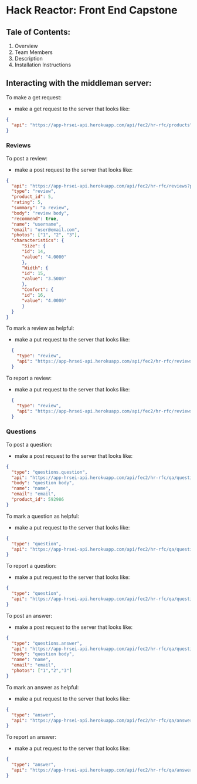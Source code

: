 # Hack Reactor: Front End Capstone

## Tale of Contents:
  1. Overview
  2. Team Members
  3. Description
  4. Installation Instructions

## Interacting with the middleman server:
To make a get request:
  - make a get request to the server that looks like:
  ```json
  {
    "api": "https://app-hrsei-api.herokuapp.com/api/fec2/hr-rfc/products"
  }
  ```
### Reviews
To post a review:
  - make a post request to the server that looks like:
  ```json
  {
    "api": "https://app-hrsei-api.herokuapp.com/api/fec2/hr-rfc/reviews?product_id=66642",
    "type": "review",
    "product_id": 5,
    "rating": 5,
    "summary": "a review",
    "body": "review body",
    "recommend": true,
    "name": "username",
    "email": "user@email.com",
    "photos": ["1", "2", "3"],
    "characteristics": {
        "Size": {
        "id": 14,
        "value": "4.0000"
        },
        "Width": {
        "id": 15,
        "value": "3.5000"
        },
        "Comfort": {
        "id": 16,
        "value": "4.0000"
        }
    }
  }
  ```
To mark a review as helpful:
  - make a put request to the server that looks like:
  ```json
    {
      "type": "review",
      "api": "https://app-hrsei-api.herokuapp.com/api/fec2/hr-rfc/reviews/{review_id}/helpful"
    }
  ```
To report a review:
  - make a put request to the server that looks like:
  ```json
    {
      "type": "review",
      "api": "https://app-hrsei-api.herokuapp.com/api/fec2/hr-rfc/reviews/{review_id}/report"
    }
  ```
### Questions
To post a question:
  - make a post request to the server that looks like:
  ```json
  {
    "type": "questions.question",
    "api": "https://app-hrsei-api.herokuapp.com/api/fec2/hr-rfc/qa/questions/{question_id}",
    "body": "question body",
    "name": "name",
    "email": "email",
    "product_id": 592986
  }
  ```
To mark a question as helpful:
  - make a put request to the server that looks like:
  ```json
  {
    "type": "question",
    "api": "https://app-hrsei-api.herokuapp.com/api/fec2/hr-rfc/qa/questions/{question_id}/helpful"
  }
  ```
To report a question:
  - make a put request to the server that looks like:
  ```json
  {
    "type": "question",
    "api": "https://app-hrsei-api.herokuapp.com/api/fec2/hr-rfc/qa/questions/{question_id}/report"
  }
  ```
To post an answer:
  - make a post request to the server that looks like:
  ```json
  {
    "type": "questions.answer",
    "api": "https://app-hrsei-api.herokuapp.com/api/fec2/hr-rfc/qa/questions/{question_id}/answers",
    "body": "question body",
    "name": "name",
    "email": "email",
    "photos": ["1","2","3"]
  }
  ```
To mark an answer as helpful:
  - make a put request to the server that looks like:
  ```json
  {
    "type": "answer",
    "api": "https://app-hrsei-api.herokuapp.com/api/fec2/hr-rfc/qa/answers/{answer_id}/helpful"
  }
  ```
To report an answer:
  - make a put request to the server that looks like:
  ```json
  {
    "type": "answer",
    "api": "https://app-hrsei-api.herokuapp.com/api/fec2/hr-rfc/qa/answers/(answer_id)/report"
  }
  ```
